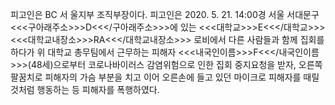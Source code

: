 피고인은 BC 서 울지부 조직부장이다.
피고인은 2020. 5. 21. 14:00경 서울 서대문구 <<<구아래주소>>>D<<</구아래주소>>>에 있는 <<<대학교>>>E<<</대학교>>> <<<대학교내장소>>>RA<<</대학교내장소>>> 로비에서 다른 사람들과 함께 집회를 하다가 위 대학교 총무팀에서 근무하는 피해자 <<<내국인이름>>>F<<</내국인이름>>>(48세)으로부터 코로나바이러스 감염위험으로 인한 집회 중지요청을 받자, 오른쪽 팔꿈치로 피해자의 가슴 부분을 치고 이어 오른손에 들고 있던 마이크로 피해자를 때릴 것처럼 행동하는 등 피해자를 폭행하였다.